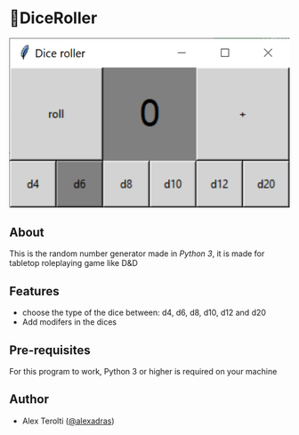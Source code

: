 # :game_die:DiceRoller
![screen1](/screenshot/std.png)

## About 
This is the random number generator made in *Python 3*, it is made for tabletop roleplaying game like D&D

## Features 
* choose the type of the dice between: d4, d6, d8, d10, d12 and d20
* Add modifers in the dices

## Pre-requisites
For this program to work, Python 3 or higher is required on your machine 
 
## Author
- Alex Terolti ([@alexadras](https://github.com/alexadras))  



  
